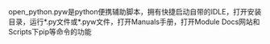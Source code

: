 open_python.pyw是python便携辅助脚本，拥有快捷启动自带的IDLE，打开安装目录，运行*.py文件或*.pyw文件，打开Manuals手册，打开Module Docs网站和Scripts下pip等命令的功能
